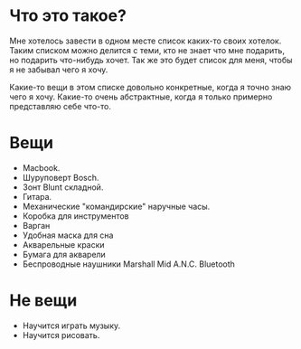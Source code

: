 # Что это такое?

Мне хотелось завести в одном месте список каких-то своих хотелок. Таким списком можно делится с теми, кто не знает что мне подарить, но подарить что-нибудь хочет. Так же это будет список для меня, чтобы я не забывал чего я хочу. 

Какие-то вещи в этом списке довольно конкретные, когда я точно знаю чего я хочу. Какие-то очень абстрактные, когда я только примерно представляю себе что-то.

# Вещи

 * Macbook.  
 * Шуруповерт Bosch.   
 * Зонт Blunt складной.  
 * Гитара.  
 * Механические "командирские" наручные часы.   
 * Коробка для инструментов
 * Варган
 * Удобная маска для сна
 * Акварельные краски
 * Бумага для акварели
 * Беcпроводные наушники Marshall Mid A.N.C. Bluetooth
 

# Не вещи

 * Научится играть музыку. 
 * Научится рисовать. 

